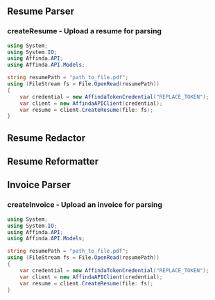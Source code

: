 

Resume Parser
-------------

### createResume - Upload a resume for parsing

```c#
using System;
using System.IO;
using Affinda.API;
using Affinda.API.Models;

string resumePath = "path_to_file.pdf";
using (FileStream fs = File.OpenRead(resumePath))
{
    var credential = new AffindaTokenCredential("REPLACE_TOKEN");
    var client = new AffindaAPIClient(credential);
    var resume = client.CreateResume(file: fs);
}
```

Resume Redactor
---------------

Resume Reformatter
------------------

Invoice Parser
--------------

### createInvoice - Upload an invoice for parsing

```c#
using System;
using System.IO;
using Affinda.API;
using Affinda.API.Models;

string resumePath = "path_to_file.pdf";
using (FileStream fs = File.OpenRead(resumePath))
{
    var credential = new AffindaTokenCredential("REPLACE_TOKEN");
    var client = new AffindaAPIClient(credential);
    var resume = client.CreateResume(file: fs);
}
```